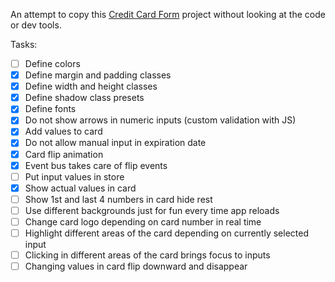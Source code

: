 An attempt to copy this [Credit Card Form](https://codepen.io/JavaScriptJunkie/full/YzzNGeR) project without looking at the code or dev tools.

Tasks:

- [ ] Define colors
- [x] Define margin and padding classes
- [x] Define width and height classes
- [x] Define shadow class presets
- [x] Define fonts
- [x] Do not show arrows in numeric inputs (custom validation with JS)
- [x] Add values to card
- [x] Do not allow manual input in expiration date
- [x] Card flip animation
- [x] Event bus takes care of flip events
- [ ] Put input values in store
- [x] Show actual values in card
- [ ] Show 1st and last 4 numbers in card hide rest
- [ ] Use different backgrounds just for fun every time app reloads
- [ ] Change card logo depending on card number in real time
- [ ] Highlight different areas of the card depending on currently selected input
- [ ] Clicking in different areas of the card brings focus to inputs
- [ ] Changing values in card flip downward and disappear
